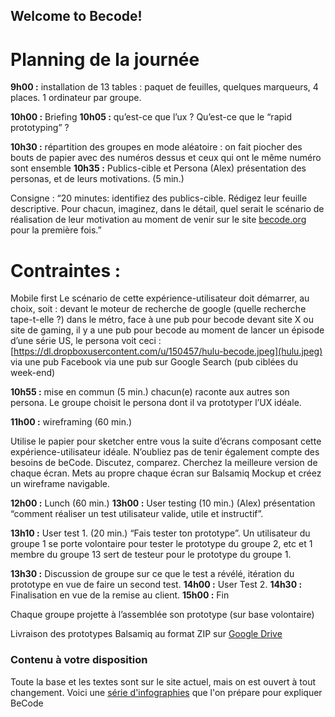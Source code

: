 ## Welcome to Becode!

# Planning de la journée

**9h00 :** installation de 13 tables : paquet de feuilles, quelques marqueurs, 4 places. 1 ordinateur par groupe.

**10h00 :** Briefing
**10h05 :** qu’est-ce que l’ux ? Qu’est-ce que le “rapid prototyping” ?

**10h30 :** répartition des groupes
en mode aléatoire : on fait piocher des bouts de papier avec des numéros dessus et ceux qui ont le même numéro sont ensemble 
**10h35 :** Publics-cible et Persona
(Alex) présentation des personas, et de leurs motivations. (5 min.)

Consigne : “20 minutes: identifiez des publics-cible. Rédigez leur feuille descriptive.
Pour chacun,  imaginez, dans le détail, quel serait le scénario de réalisation de leur motivation au moment de venir sur le site [becode.org](http://www.becode.org/) pour la première fois.”
 
# Contraintes :
Mobile first
Le scénario de cette expérience-utilisateur doit démarrer, au choix, soit :
devant le moteur de recherche de google (quelle recherche tape-t-elle ?)
dans le métro, face à une pub pour becode
devant site X ou site de gaming, il y a une pub pour becode
au moment de lancer un épisode d’une série US, le persona voit ceci : [https://dl.dropboxusercontent.com/u/150457/hulu-becode.jpeg](hulu.jpeg)
via une pub Facebook
via une pub sur Google Search (pub ciblées du week-end)

**10h55 :** mise en commun (5 min.)
chacun(e) raconte aux autres son persona.
Le groupe choisit le persona dont il va prototyper l’UX idéale.

**11h00 :** wireframing (60 min.)

Utilise le papier pour sketcher entre vous la suite d’écrans composant cette expérience-utilisateur idéale. N’oubliez pas de tenir également compte des besoins de beCode. Discutez, comparez. Cherchez la meilleure version de chaque écran. 
Mets au propre chaque écran sur Balsamiq Mockup et créez un wireframe navigable.

**12h00 :** Lunch (60 min.)
**13h00 :** User testing (10 min.)
(Alex) présentation “comment réaliser un test utilisateur valide, utile et instructif”.

**13h10 :** User test 1.  (20 min.)
“Fais tester ton prototype”.
Un utilisateur du groupe 1 se porte volontaire pour tester le prototype du groupe 2, etc et 1 membre du groupe 13 sert de testeur pour le prototype du groupe 1.

**13h30 :** Discussion de groupe sur ce que le test a révélé, itération du prototype en vue de faire un second test.
**14h00 :** User Test 2.
**14h30 :** Finalisation en vue de la remise au client.
**15h00 :** Fin

Chaque groupe projette à l’assemblée son prototype (sur base volontaire)

Livraison des prototypes Balsamiq au format ZIP sur [Google Drive](https://drive.google.com/drive/folders/0B95kMq28iSwCOXlaUVBwdDJ5aWc?usp=sharing)


### Contenu à votre disposition
Toute la base et les textes sont sur le site actuel, mais on est ouvert à tout changement.
Voici une [série d'infographies](https://drive.google.com/drive/u/1/folders/0B8wMyRL4azawejB5S2tUcWRJcUE) que l'on prépare pour expliquer BeCode



